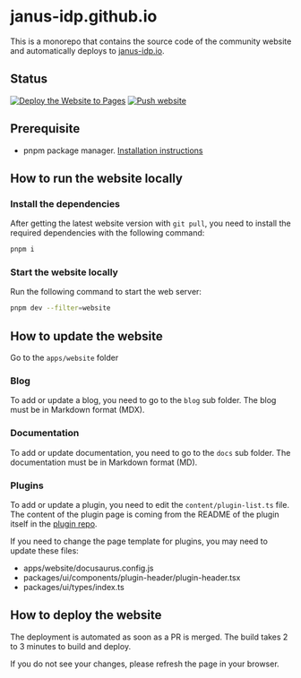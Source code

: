 # janus-idp.github.io

This is a monorepo that contains the source code of the community website and automatically deploys to [janus-idp.io](http://www.janus-idp.io).

## Status

[![Deploy the Website to Pages](https://github.com/janus-idp/janus-idp.github.io/actions/workflows/deploy-website.yaml/badge.svg)](https://github.com/janus-idp/janus-idp.github.io/actions/workflows/deploy-website.yaml)
[![Push website](https://github.com/janus-idp/backstage-plugins/actions/workflows/push-website.yaml/badge.svg)](https://github.com/janus-idp/backstage-plugins/actions/workflows/push-website.yaml)

## Prerequisite

- pnpm package manager. [Installation instructions](https://pnpm.io/installation)

## How to run the website locally

### Install the dependencies

After getting the latest website version with `git pull`, you need to install the required dependencies with the following command:

```bash
pnpm i
```

### Start the website locally

Run the following command to start the web server:

```bash
pnpm dev --filter=website
```

## How to update the website

Go to the `apps/website` folder

### Blog

To add or update a blog, you need to go to the `blog` sub folder. The blog must be in Markdown format (MDX).

### Documentation

To add or update documentation, you need to go to the `docs` sub folder. The documentation must be in Markdown format (MD).

### Plugins

To add or update a plugin, you need to edit the `content/plugin-list.ts` file. The content of the plugin page is coming from the README of the plugin itself in the [plugin repo](https://github.com/janus-idp/backstage-plugins/tree/main/plugins).

If you need to change the page template for plugins, you may need to update these files:

- apps/website/docusaurus.config.js
- packages/ui/components/plugin-header/plugin-header.tsx
- packages/ui/types/index.ts

## How to deploy the website

The deployment is automated as soon as a PR is merged. The build takes 2 to 3 minutes to build and deploy.

If you do not see your changes, please refresh the page in your browser.
